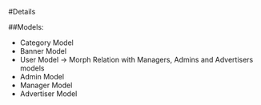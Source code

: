 #Details

##Models:
- Category Model
- Banner Model
- User Model -> Morph Relation with Managers, Admins and Advertisers models
- Admin Model
- Manager Model
- Advertiser Model